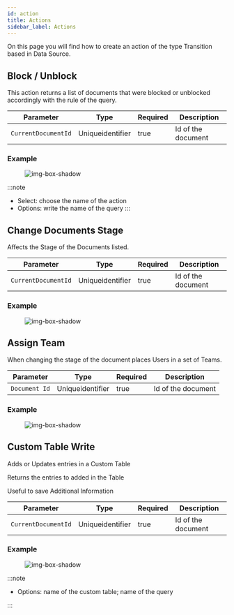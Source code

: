 ```yaml
---
id: action
title: Actions
sidebar_label: Actions
---
```


On this page you will find how to create an action of the type Transition based in Data Source.
## Block / Unblock

This action returns a list of documents that were blocked or unblocked accordingly with the rule of the query.

<table className="custom-table">
    <thead> 
        <tr>
            <th>Parameter</th>
            <th>Type</th>
            <th>Required</th>
            <th>Description</th>
        </tr>
    </thead>
    <tbody>
        <tr className="selected">
            <td><code>CurrentDocumentId</code></td>
            <td>Uniqueidentifier</td>
            <td>true</td>
            <td>Id of the document</td> 
        </tr>
    </tbody>
</table>

<h3>Example</h3>

<figure>

![img-box-shadow](/img/craft/configuration/action/blockDocuments_example.png)
</figure>

:::note
- Select: choose the name of the action
- Options: write the name of the query
:::


## Change Documents Stage​

Affects the Stage of the Documents listed.

<table className="custom-table">
    <thead> 
        <tr>
            <th>Parameter</th>
            <th>Type</th>
            <th>Required</th>
            <th>Description</th>
        </tr>
    </thead>
    <tbody>
        <tr className="selected">
            <td><code>CurrentDocumentId</code></td>
            <td>Uniqueidentifier</td>
            <td>true</td>
            <td>Id of the document</td> 
        </tr>
    </tbody>
</table>

<h3>Example</h3>

<figure>

![img-box-shadow](/img/craft/configuration/action/changeDocumentStage.png)
</figure>


## Assign Team​

When changing the stage of the document places Users in a set of Teams​.

<table className="custom-table">
    <thead> 
        <tr>
            <th>Parameter</th>
            <th>Type</th>
            <th>Required</th>
            <th>Description</th>
        </tr>
    </thead>
    <tbody>
        <tr className="selected">
            <td><code>Document Id</code></td>
            <td>Uniqueidentifier</td>
            <td>true</td>
            <td>Id of the document</td> 
        </tr>
    </tbody>
</table>

<h3>Example</h3>

<figure>

![img-box-shadow](/img/craft/configuration/action/assignTeam_example.png)
</figure>

## Custom Table Write

Adds or Updates entries in a Custom Table
<p>Returns the entries to added in the Table​</p>
<p>Useful to save Additional Information​</p>

<table className="custom-table">
    <thead> 
        <tr>
            <th>Parameter</th>
            <th>Type</th>
            <th>Required</th>
            <th>Description</th>
        </tr>
    </thead>
    <tbody>
        <tr className="selected">
            <td><code>CurrentDocumentId</code></td>
            <td>Uniqueidentifier</td>
            <td>true</td>
            <td>Id of the document</td> 
        </tr>
    </tbody>
</table>

<h3>Example</h3>

<figure>

![img-box-shadow](/img/craft/configuration/action/customTable_example.png)
</figure>

:::note
- Options: name of the custom table; name of the query
<!-- - The name of the columns in the custom table and in the query must be equal otherwise this action doesn't work. -->
:::

